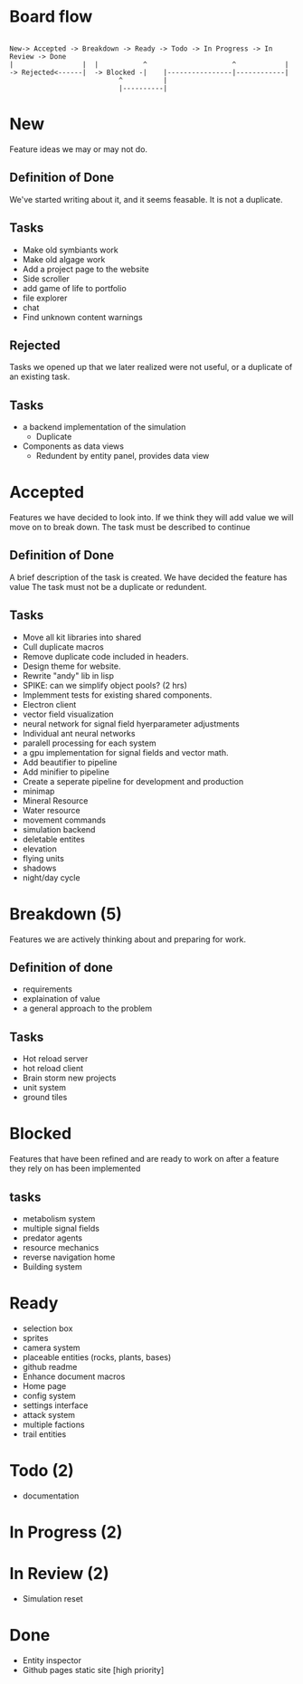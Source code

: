 # Board flow

```

New-> Accepted -> Breakdown -> Ready -> Todo -> In Progress -> In Review -> Done
|                 |  |           ^                     ^            |
-> Rejected<------|  -> Blocked -|    |----------------|------------|
                           ^          |
                           |----------|
```

# New

Feature ideas we may or may not do.

## Definition of Done

We've started writing about it, and it seems feasable. It is not a duplicate.

## Tasks

- Make old symbiants work
- Make old algage work
- Add a project page to the website
- Side scroller
- add game of life to portfolio
- file explorer
- chat
- Find unknown content warnings


## Rejected

Tasks we opened up that we later realized were not useful, or a duplicate of an existing task.

## Tasks

- a backend implementation of the simulation
  - Duplicate
- Components as data views
  - Redundent by entity panel, provides data view


# Accepted

Features we have decided to look into. If we think they will add value we will move on to break down. The task must be described to continue

## Definition of Done

A brief description of the task is created. We have decided the feature has value
The task must not be a duplicate or redundent.

## Tasks

- Move all kit libraries into shared
- Cull duplicate macros
- Remove duplicate code included in headers.
- Design theme for website.
- Rewrite "andy" lib in lisp
- SPIKE: can we simplify object pools? (2 hrs)
- Implemment tests for existing shared components.
- Electron client
- vector field visualization
- neural network for signal field hyerparameter adjustments
- Individual ant neural networks
- paralell processing for each system
- a gpu implementation for signal fields and vector math.
- Add beautifier to pipeline
- Add minifier to pipeline
- Create a seperate pipeline for development and production
- minimap
- Mineral Resource
- Water resource
- movement commands
- simulation backend
- deletable entites
- elevation
- flying units
- shadows
- night/day cycle

# Breakdown (5)

Features we are actively thinking about and preparing for work.

## Definition of done

- requirements
- explaination of value
- a general approach to the problem


## Tasks

- Hot reload server
- hot reload client
- Brain storm new projects
- unit system
- ground tiles


# Blocked

Features that have been refined and are ready to work on after a feature they rely on has been implemented

## tasks

- metabolism system
- multiple signal fields
- predator agents
- resource mechanics
- reverse navigation home
- Building system

# Ready

- selection box
- sprites
- camera system
- placeable entities (rocks, plants, bases)
- github readme
- Enhance document macros
- Home page
- config system
- settings interface
- attack system
- multiple factions
- trail entities

# Todo (2)

- documentation

# In Progress (2)

# In Review (2)

- Simulation reset

# Done

- Entity inspector
- Github pages static site [high priority]


